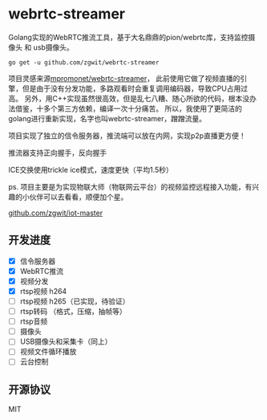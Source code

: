 # webrtc-streamer

Golang实现的WebRTC推流工具，基于大名鼎鼎的pion/webrtc库，支持监控摄像头 和 usb摄像头。

```
go get -u github.com/zgwit/webrtc-streamer
```

项目灵感来源[mpromonet/webrtc-streamer](https://github.com/mpromonet/webrtc-streamer)，
此前使用它做了视频直播的引擎，但是由于没有分发功能，多路观看时会重复调用编码器，导致CPU占用过高。
另外，用C++实现虽然很高效，但是乱七八糟、随心所欲的代码，根本没办法借鉴，十多个第三方依赖，编译一次十分痛苦。
所以，我使用了更简洁的golang进行重新实现，名字也叫webrtc-streamer，蹭蹭流量。

项目实现了独立的信令服务器，推流端可以放在内网，实现p2p直播更方便！

推流器支持正向握手，反向握手

ICE交换使用trickle ice模式，速度更快（平均1.5秒）

ps. 项目主要是为实现物联大师（物联网云平台）的视频监控远程接入功能，有兴趣的小伙伴可以去看看，顺便加个星。

[github.com/zgwit/iot-master](https://github.com/zgwit/iot-master)

## 开发进度

- [x] 信令服务器
- [x] WebRTC推流
- [x] 视频分发
- [x] rtsp视频 h264
- [ ] rtsp视频 h265（已实现，待验证）
- [ ] rtsp转码 （格式，压缩，抽帧等）
- [ ] rtsp音频
- [ ] 摄像头
- [ ] USB摄像头和采集卡（同上）
- [ ] 视频文件循环播放
- [ ] 云台控制

## 开源协议

MIT
